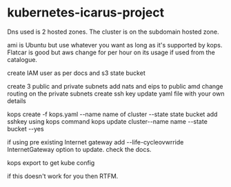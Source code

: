 # kubernetes-icarus-project

Dns used is 2 hosted zones. 
The cluster is on the subdomain hosted zone. 

ami is Ubuntu but use whatever you want as long as it's supported by kops. Flatcar is good but aws change for per hour on its usage if used from the catalogue.  

create IAM user as per docs and s3 state bucket 

create 3 public and private subnets 
add nats and eips to public amd change routing on the private subnets 
create ssh key
update yaml file with your own details 

kops create -f kops.yaml --name name of cluster --state state bucket
add sshkey using kops command 
kops update cluster--name name --state bucket --yes

if using pre existing Internet gateway add --life-cycleovwrride InternetGateway option to update. check the docs.

kops export to get kube config 

if this doesn't work for you then RTFM. 


